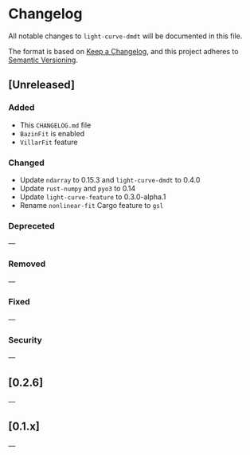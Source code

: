 # Changelog

All notable changes to `light-curve-dmdt` will be documented in this file.

The format is based on [Keep a Changelog](https://keepachangelog.com/en/1.0.0/),
and this project adheres to [Semantic Versioning](https://semver.org/spec/v2.0.0.html).

## [Unreleased]

### Added

- This `CHANGELOG.md` file
- `BazinFit` is enabled
- `VillarFit` feature

### Changed

- Update `ndarray` to 0.15.3 and `light-curve-dmdt` to 0.4.0
- Update `rust-numpy` and `pyo3` to 0.14
- Update `light-curve-feature` to 0.3.0-alpha.1
- Rename `nonlinear-fit` Cargo feature to `gsl`

### Depreceted

—

### Removed

—

### Fixed

—

### Security

—

## [0.2.6]

—

## [0.1.x]

—
